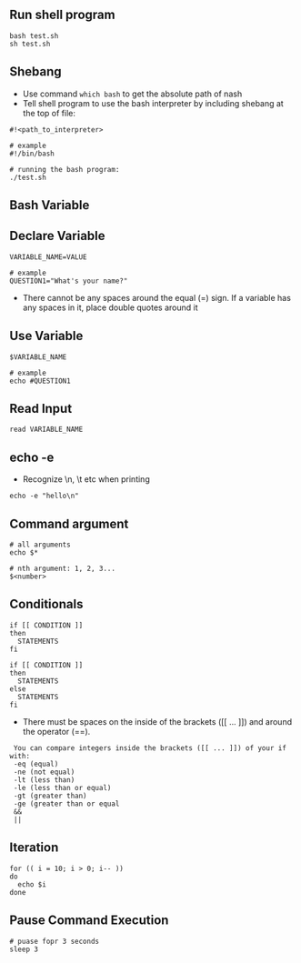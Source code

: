## Run shell program
```
bash test.sh
sh test.sh
```

## Shebang
- Use command `which bash` to get the absolute path of nash
- Tell shell program to use the bash interpreter by including shebang at the top of file:

```
#!<path_to_interpreter>

# example
#!/bin/bash
```

```
# running the bash program:
./test.sh
```

## Bash Variable

## Declare Variable
```
VARIABLE_NAME=VALUE

# example
QUESTION1="What's your name?"
```

- There cannot be any spaces around the equal (=) sign. If a variable has any spaces in it, place double quotes around it

## Use Variable

```
$VARIABLE_NAME

# example
echo #QUESTION1
```


## Read Input
```
read VARIABLE_NAME
```

## echo -e
- Recognize \n, \t etc when printing

```
echo -e "hello\n"
```

## Command argument
```
# all arguments
echo $*

# nth argument: 1, 2, 3...
$<number>
```

## Conditionals

```
if [[ CONDITION ]]
then
  STATEMENTS
fi
```

```
if [[ CONDITION ]]
then
  STATEMENTS
else
  STATEMENTS
fi
```

-  There must be spaces on the inside of the brackets ([[ ... ]]) and around the operator (==).


```
 You can compare integers inside the brackets ([[ ... ]]) of your if with:
 -eq (equal)
 -ne (not equal)
 -lt (less than)
 -le (less than or equal)
 -gt (greater than)
 -ge (greater than or equal
 &&
 ||
```


## Iteration

```
for (( i = 10; i > 0; i-- ))
do
  echo $i
done
```

## Pause Command Execution
```
# puase fopr 3 seconds
sleep 3
```
